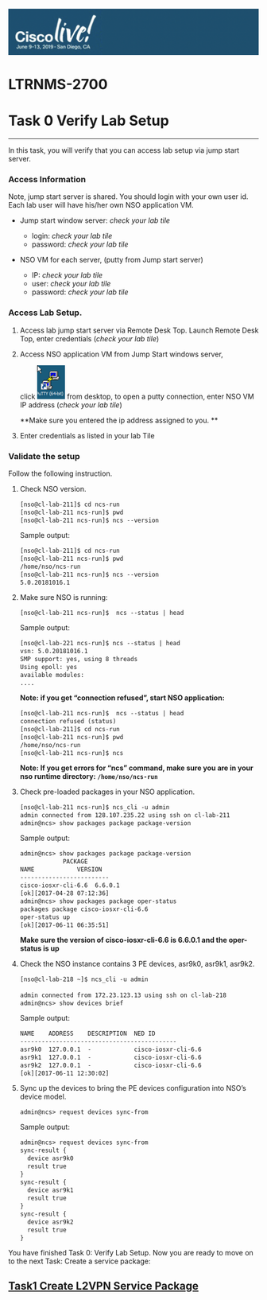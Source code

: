 ![](./media/media/image2.png)

LTRNMS-2700
===========

# Task 0 Verify Lab Setup
----------------

In this task, you will verify that you can access lab setup via jump
start server. 

###  Access Information

Note, jump start server is shared. You should login with your own user id. Each lab user will have his/her own NSO application VM.

  * Jump start window server: <em>check your lab tile</em>

    * login: <em>check your lab tile</em>
    * password: <em>check your lab tile</em>
  
  * NSO VM for each server, (putty from Jump start server)
    *  IP:   <em>check your lab tile</em>       
    *  user: <em>check your lab tile</em>
    *  password: <em>check your lab tile</em>           

### Access Lab Setup. 

1.  Access lab jump start server via Remote Desk Top. Launch Remote Desk Top, enter credentials (<em>check your lab tile</em>) 
    
2.  Access NSO application VM from Jump Start windows server, 
    
    click ![](./media/media/putty.png) from desktop, to open a putty connection, enter NSO VM IP address (<em>check your lab tile</em>)
    
    **Make sure you entered the ip address assigned to you.
    **


3.  Enter credentials as listed in your lab Tile

### Validate the setup

Follow the following instruction. 

1.  Check NSO version.

    ```
    [nso@cl-lab-211]$ cd ncs-run
    [nso@cl-lab-211 ncs-run]$ pwd
    [nso@cl-lab-211 ncs-run]$ ncs --version
    ```
    Sample output:
    
    ```
    [nso@cl-lab-211]$ cd ncs-run
    [nso@cl-lab-211 ncs-run]$ pwd
    /home/nso/ncs-run
    [nso@cl-lab-211 ncs-run]$ ncs --version
    5.0.20181016.1
    ```

1.  Make sure NSO is running:

    ```
    [nso@cl-lab-211 ncs-run]$  ncs --status | head
    ```
    Sample output:
    
    ```
    [nso@cl-lab-221 ncs-run]$ ncs --status | head
    vsn: 5.0.20181016.1
    SMP support: yes, using 8 threads
    Using epoll: yes
    available modules: 
    ....
    ```
    
    **Note: if you get “connection refused”, start NSO application:**
    
    ```
    [nso@cl-lab-211 ncs-run]$  ncs --status | head
    connection refused (status)
    [nso@cl-lab-211]$ cd ncs-run
    [nso@cl-lab-211 ncs-run]$ pwd
    /home/nso/ncs-run
    [nso@cl-lab-211 ncs-run]$ ncs
    ```
    **Note: If you get errors for “ncs” command, make sure you are in
    your nso runtime directory: `/home/nso/ncs-run`**

1.  Check pre-loaded packages in your NSO application.

    ```
    [nso@cl-lab-211 ncs-run]$ ncs_cli -u admin
    admin connected from 128.107.235.22 using ssh on cl-lab-211
    admin@ncs> show packages package package-version
    ```
    Sample output:
    
    ```
    admin@ncs> show packages package package-version
                PACKAGE
    NAME            VERSION
    -------------------------
    cisco-iosxr-cli-6.6  6.6.0.1
    [ok][2017-04-28 07:12:36]
    admin@ncs> show packages package oper-status
    packages package cisco-iosxr-cli-6.6
    oper-status up
    [ok][2017-06-11 06:35:51]  
    ```
    **Make sure the version of cisco-iosxr-cli-6.6 is 6.6.0.1 and the
    oper-status is up**

1.  Check the NSO instance contains 3 PE devices, asr9k0, asr9k1,
    asr9k2.

    ```
    [nso@cl-lab-218 ~]$ ncs_cli -u admin

    admin connected from 172.23.123.13 using ssh on cl-lab-218
    admin@ncs> show devices brief
    ```
    Sample output:
    
    ```
    NAME    ADDRESS    DESCRIPTION  NED ID
    --------------------------------------------
    asr9k0  127.0.0.1  -            cisco-iosxr-cli-6.6
    asr9k1  127.0.0.1  -            cisco-iosxr-cli-6.6
    asr9k2  127.0.0.1  -            cisco-iosxr-cli-6.6 
    [ok][2017-06-11 12:30:02]
    ```

1.  Sync up the devices to bring the PE devices configuration into NSO’s
    device model.

     ```
     admin@ncs> request devices sync-from

     ```

     Sample output:
     
      ```
     admin@ncs> request devices sync-from
     sync-result {
    	device asr9k0
    	result true
	  }
	  sync-result {
    	device asr9k1
    	result true
     }
     sync-result {
    	device asr9k2
    	result true
	  }

     ```
You have finished Task 0: Verify Lab Setup. Now you are ready to move on
to the next Task: Create a service package:

 [Task1 Create L2VPN Service Package](https://github.com/weiganghuang/LTRNMS-2700/blob/master/task1.md)
------

  

